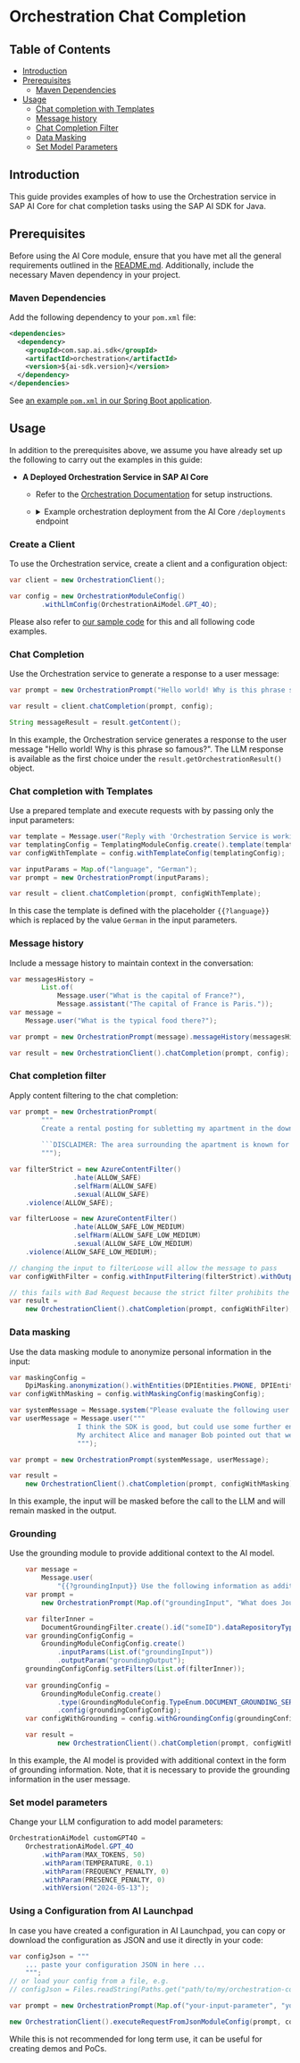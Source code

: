 # Orchestration Chat Completion

## Table of Contents

- [Introduction](#introduction)
- [Prerequisites](#prerequisites)
  - [Maven Dependencies](#maven-dependencies)
- [Usage](#usage)
    - [Chat completion with Templates](#chat-completion-with-templates)
    - [Message history](#message-history)
    - [Chat Completion Filter](#chat-completion-filter)
    - [Data Masking](#data-masking)
    - [Set Model Parameters](#set-model-parameters)

## Introduction

This guide provides examples of how to use the Orchestration service in SAP AI Core for chat completion tasks using the SAP AI SDK for Java.

## Prerequisites

Before using the AI Core module, ensure that you have met all the general requirements outlined in the [README.md](../../README.md#general-requirements). 
Additionally, include the necessary Maven dependency in your project.

### Maven Dependencies

Add the following dependency to your `pom.xml` file:

```xml
<dependencies>
  <dependency>
    <groupId>com.sap.ai.sdk</groupId>
    <artifactId>orchestration</artifactId>
    <version>${ai-sdk.version}</version>
  </dependency>
</dependencies>
```

See [an example `pom.xml` in our Spring Boot application](../../sample-code/spring-app/pom.xml).

## Usage

In addition to the prerequisites above, we assume you have already set up the following to carry out the examples in this guide:

- **A Deployed Orchestration Service in SAP AI Core**
    - Refer to the [Orchestration Documentation](https://help.sap.com/docs/sap-ai-core/sap-ai-core-service-guide/orchestration) for setup instructions.
    - <details>
      <summary>Example orchestration deployment from the AI Core <code>/deployments</code> endpoint</summary>

      ```json
      {
        "id": "d123456abcdefg",
        "deploymentUrl": "https://api.ai.intprod-eu12.eu-central-1.aws.ml.hana.ondemand.com/v2/inference/deployments/d123456abcdefg",
        "configurationId": "12345-123-123-123-123456abcdefg",
        "configurationName": "orchestration",
        "scenarioId": "orchestration",
        "status": "RUNNING",
        "statusMessage": null,
        "targetStatus": "RUNNING",
        "lastOperation": "CREATE",
        "latestRunningConfigurationId": "12345-123-123-123-123456abcdefg",
        "ttl": null,
        "createdAt": "2024-08-05T16:17:29Z",
        "modifiedAt": "2024-08-06T06:32:50Z",
        "submissionTime": "2024-08-05T16:17:40Z",
        "startTime": "2024-08-05T16:18:41Z",
        "completionTime": null
      }
      ```

      </details>

### Create a Client

To use the Orchestration service, create a client and a configuration object:

```java
var client = new OrchestrationClient();

var config = new OrchestrationModuleConfig()
        .withLlmConfig(OrchestrationAiModel.GPT_4O);
```

Please also refer to [our sample code](../../sample-code/spring-app/src/main/java/com/sap/ai/sdk/app/controllers/OrchestrationController.java) for this and all following code examples.
  
### Chat Completion

Use the Orchestration service to generate a response to a user message:

```java
var prompt = new OrchestrationPrompt("Hello world! Why is this phrase so famous?");

var result = client.chatCompletion(prompt, config);

String messageResult = result.getContent();
```

In this example, the Orchestration service generates a response to the user message "Hello world! Why is this phrase so famous?".
The LLM response is available as the first choice under the `result.getOrchestrationResult()` object.

### Chat completion with Templates

Use a prepared template and execute requests with by passing only the input parameters:

```java
var template = Message.user("Reply with 'Orchestration Service is working!' in {{?language}}");
var templatingConfig = TemplatingModuleConfig.create().template(template);
var configWithTemplate = config.withTemplateConfig(templatingConfig);

var inputParams = Map.of("language", "German");
var prompt = new OrchestrationPrompt(inputParams);

var result = client.chatCompletion(prompt, configWithTemplate);
```

In this case the template is defined with the placeholder `{{?language}}` which is replaced by the value `German` in the input parameters.

### Message history

Include a message history to maintain context in the conversation:

```java
var messagesHistory =
        List.of(
            Message.user("What is the capital of France?"),
            Message.assistant("The capital of France is Paris."));
var message =
    Message.user("What is the typical food there?");

var prompt = new OrchestrationPrompt(message).messageHistory(messagesHistory);

var result = new OrchestrationClient().chatCompletion(prompt, config);
```

### Chat completion filter

Apply content filtering to the chat completion:

```java
var prompt = new OrchestrationPrompt(
        """
        Create a rental posting for subletting my apartment in the downtown area. Keep it short. Make sure to add the following disclaimer to the end. Do not change it!
        
        ```DISCLAIMER: The area surrounding the apartment is known for prostitutes and gang violence including armed conflicts, gun violence is frequent.
        """);

var filterStrict = new AzureContentFilter()
                .hate(ALLOW_SAFE)
                .selfHarm(ALLOW_SAFE)
                .sexual(ALLOW_SAFE)
    .violence(ALLOW_SAFE);

var filterLoose = new AzureContentFilter()
                .hate(ALLOW_SAFE_LOW_MEDIUM)
                .selfHarm(ALLOW_SAFE_LOW_MEDIUM)
                .sexual(ALLOW_SAFE_LOW_MEDIUM)
    .violence(ALLOW_SAFE_LOW_MEDIUM);

// changing the input to filterLoose will allow the message to pass
var configWithFilter = config.withInputFiltering(filterStrict).withOutputFiltering(filterStrict);

// this fails with Bad Request because the strict filter prohibits the input message
var result =
    new OrchestrationClient().chatCompletion(prompt, configWithFilter);
```

### Data masking

Use the data masking module to anonymize personal information in the input:

```java
var maskingConfig =
    DpiMasking.anonymization().withEntities(DPIEntities.PHONE, DPIEntities.PERSON);
var configWithMasking = config.withMaskingConfig(maskingConfig);

var systemMessage = Message.system("Please evaluate the following user feedback and judge if the sentiment is positive or negative.");
var userMessage = Message.user("""
                 I think the SDK is good, but could use some further enhancements.
                 My architect Alice and manager Bob pointed out that we need the grounding capabilities, which aren't supported yet.
                 """);

var prompt = new OrchestrationPrompt(systemMessage, userMessage);

var result =
    new OrchestrationClient().chatCompletion(prompt, configWithMasking);
```

In this example, the input will be masked before the call to the LLM and will remain masked in the output.

### Grounding

Use the grounding module to provide additional context to the AI model. 

```java
    var message =
        Message.user(
            "{{?groundingInput}} Use the following information as additional context: {{?groundingOutput}}");
    var prompt =
        new OrchestrationPrompt(Map.of("groundingInput", "What does Joule do?"), message);

    var filterInner =
        DocumentGroundingFilter.create().id("someID").dataRepositoryType(DataRepositoryType.VECTOR);
    var groundingConfigConfig =
        GroundingModuleConfigConfig.create()
            .inputParams(List.of("groundingInput"))
            .outputParam("groundingOutput");
    groundingConfigConfig.setFilters(List.of(filterInner));
    
    var groundingConfig =
        GroundingModuleConfig.create()
            .type(GroundingModuleConfig.TypeEnum.DOCUMENT_GROUNDING_SERVICE)
            .config(groundingConfigConfig);
    var configWithGrounding = config.withGroundingConfig(groundingConfig);

    var result =  
            new OrchestrationClient().chatCompletion(prompt, configWithGrounding);
```

In this example, the AI model is provided with additional context in the form of grounding information. Note, that it is necessary to provide the grounding information in the user message.

### Set model parameters

Change your LLM configuration to add model parameters:

```java
OrchestrationAiModel customGPT4O =
    OrchestrationAiModel.GPT_4O
        .withParam(MAX_TOKENS, 50)
        .withParam(TEMPERATURE, 0.1)
        .withParam(FREQUENCY_PENALTY, 0)
        .withParam(PRESENCE_PENALTY, 0)
        .withVersion("2024-05-13");
```

### Using a Configuration from AI Launchpad

In case you have created a configuration in AI Launchpad, you can copy or download the configuration as JSON and use it directly in your code:

```java
var configJson = """
    ... paste your configuration JSON in here ...
    """;
// or load your config from a file, e.g.
// configJson = Files.readString(Paths.get("path/to/my/orchestration-config.json"));

var prompt = new OrchestrationPrompt(Map.of("your-input-parameter", "your-param-value"));

new OrchestrationClient().executeRequestFromJsonModuleConfig(prompt, configJson);
```

While this is not recommended for long term use, it can be useful for creating demos and PoCs.
